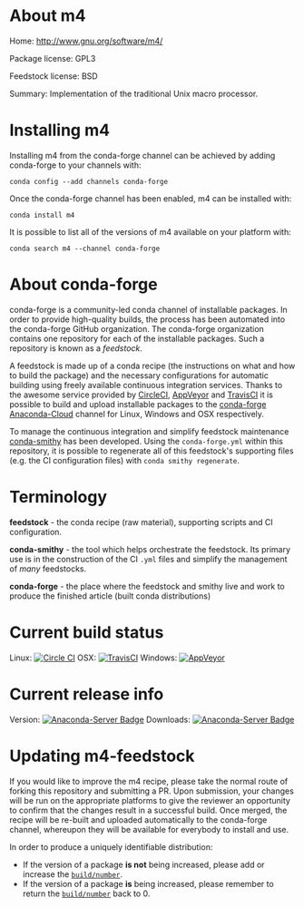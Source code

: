 About m4
========

Home: http://www.gnu.org/software/m4/

Package license: GPL3

Feedstock license: BSD

Summary: Implementation of the traditional Unix macro processor.



Installing m4
=============

Installing m4 from the conda-forge channel can be achieved by adding conda-forge to your channels with:

```
conda config --add channels conda-forge
```

Once the conda-forge channel has been enabled, m4 can be installed with:

```
conda install m4
```

It is possible to list all of the versions of m4 available on your platform with:

```
conda search m4 --channel conda-forge
```


About conda-forge
=================

conda-forge is a community-led conda channel of installable packages.
In order to provide high-quality builds, the process has been automated into the
conda-forge GitHub organization. The conda-forge organization contains one repository 
for each of the installable packages. Such a repository is known as a *feedstock*.

A feedstock is made up of a conda recipe (the instructions on what and how to build
the package) and the necessary configurations for automatic building using freely
available continuous integration services. Thanks to the awesome service provided by
[CircleCI](https://circleci.com/), [AppVeyor](http://www.appveyor.com/)
and [TravisCI](https://travis-ci.org/) it is possible to build and upload installable
packages to the [conda-forge](https://anaconda.org/conda-forge)
[Anaconda-Cloud](http://docs.anaconda.org/) channel for Linux, Windows and OSX respectively.

To manage the continuous integration and simplify feedstock maintenance
[conda-smithy](http://github.com/conda-forge/conda-smithy) has been developed.
Using the ``conda-forge.yml`` within this repository, it is possible to regenerate all of
this feedstock's supporting files (e.g. the CI configuration files) with ``conda smithy regenerate``.


Terminology
===========

**feedstock** - the conda recipe (raw material), supporting scripts and CI configuration.

**conda-smithy** - the tool which helps orchestrate the feedstock.
                   Its primary use is in the construction of the CI ``.yml`` files
                   and simplify the management of *many* feedstocks.

**conda-forge** - the place where the feedstock and smithy live and work to
                  produce the finished article (built conda distributions)

Current build status
====================
Linux: [![Circle CI](https://circleci.com/gh/conda-forge/m4-feedstock.svg?style=svg)](https://circleci.com/gh/conda-forge/m4-feedstock)
OSX: [![TravisCI](https://travis-ci.org/conda-forge/m4-feedstock.svg?branch=master)](https://travis-ci.org/conda-forge/m4-feedstock) 
Windows: [![AppVeyor](https://ci.appveyor.com/api/projects/status/github/conda-forge/m4-feedstock?svg=True)](https://ci.appveyor.com/project/conda-forge/m4-feedstock/branch/master)

Current release info
====================
Version: [![Anaconda-Server Badge](https://anaconda.org/conda-forge/m4/badges/version.svg)](https://anaconda.org/conda-forge/m4)
Downloads: [![Anaconda-Server Badge](https://anaconda.org/conda-forge/m4/badges/downloads.svg)](https://anaconda.org/conda-forge/m4)


Updating m4-feedstock
=====================

If you would like to improve the m4 recipe, please take the normal
route of forking this repository and submitting a PR. Upon submission, your changes will
be run on the appropriate platforms to give the reviewer an opportunity to confirm that the
changes result in a successful build. Once merged, the recipe will be re-built and uploaded
automatically to the conda-forge channel, whereupon they will be available for everybody to
install and use.

In order to produce a uniquely identifiable distribution:
 * If the version of a package **is not** being increased, please add or increase
   the [``build/number``](http://conda.pydata.org/docs/building/meta-yaml.html#build-number-and-string). 
 * If the version of a package **is** being increased, please remember to return
   the [``build/number``](http://conda.pydata.org/docs/building/meta-yaml.html#build-number-and-string)
   back to 0.
